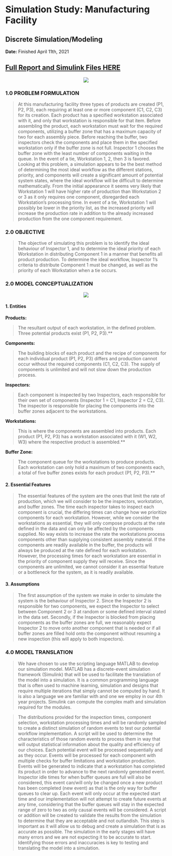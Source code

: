 # Simulation Study: Manufacturing Facility

## Discrete Simulation/Modeling

**Date:** Finished April 11th, 2021

## [Full Report and Simulink Files HERE](https://github.com/1brahimsaid)

<p align="center">
  <img src="/img/model.jpeg"/>
</p>

### 1.0  PROBLEM FORMULATION

> At this manufacturing facility three types of products are created (P1, P2, P3), each requiring at least one or more component (C1, C2, C3) for its creation. Each product has a specified workstation associated with it, and only that workstation is responsible for that item. Before assembling the product, each workstation must wait for the required components, utilizing a buffer zone that has a maximum capacity of two for each assembly piece. Before reaching the buffer, two inspectors check the components and place them in the specified workstation only if the buffer zone is not full. Inspector 1 chooses the buffer zone with the least number of components waiting in the queue. In the event of a tie, Workstation 1, 2, then 3 is favored. Looking at this problem, a simulation appears to be the best method of determining the most ideal workflow as the different stations, priority, and components will create a significant amount of potential system states, where the ideal workflow will be difficult to determine mathematically. From the initial appearance it seems very likely that Workstation 1 will have higher rate of production than Workstation 2 or 3 as it only requires one component, disregarded each Workstation’s processing time. In event of a tie, Workstation 1 will possibly be lower in the priority list, as the increased priority will increase the production rate in addition to the already increased production from the one component requirement. 

### 2.0  OBJECTIVE

> The objective of simulating this problem is to identify the ideal behaviour of Inspector 1, and to determine the ideal priority of each Workstation in distributing Component 1 in a manner that benefits all product production. To determine the ideal workflow, Inspector 1’s criteria to distribute Component 1 must be changed, as well as the priority of each Workstation when a tie occurs. 

### 2.0 MODEL CONCEPTUALIZATION


<p align="center">
  <img src="/img/system.jpeg"/>
</p>

#### 1. Entities

**Products:** 
> The resultant output of each workstation, in the defined problem. Three potential products exist (P1, P2, P3).** 

**Components:** 
> The building blocks of each product and the recipe of components for each individual product (P1, P2, P3) differs and production cannot occur without the required components (C1, C2, C3). The supply of components is unlimited and will not slow down the production process. 

**Inspectors:**
> Each component is inspected by two Inspectors, each responsible for their own set of components (Inspector 1 = C1, Inspector 2 = C2, C3).  The inspector is responsible for placing the components into the buffer zones adjacent to the workstations. 

**Workstations:**
> This is where the components are assembled into products. Each product (P1, P2, P3) has a workstation associated with it (W1, W2, W3) where the respective product is assembled.**  

**Buffer Zone:**
> The component queue for the workstations to produce products. Each workstation can only hold a maximum of two components each, a total of five buffer zones exists for each product (P1, P2, P3).** 

#### 2. Essential Features

> The essential features of the system are the ones that limit the rate of production, which we will consider to be the inspectors, workstation, and buffer zones. The time each inspector takes to inspect each component is crucial, the differing times can change how we prioritize components for each workstation. However, while we consider the workstations as essential, they will only compose products at the rate defined in the data and can only be affected by the components supplied. No way exists to increase the rate the workstations process components other than supplying consistent assembly material. If the components are readily available in the buffer, the products will always be produced at the rate defined for each workstation. However, the processing times for each workstation are essential in the priority of component supply they will receive. Since the components are unlimited, we cannot consider it an essential feature or a bottleneck for the system, as it is readily available.  

#### 3. Assumptions 

> The first assumption of the system we make in order to simulate the system is the behaviour of Inspector 2. Since the Inspector 2 is responsible for two components, we expect the Inspector to select between Component 2 or 3 at random or some defined interval stated in the data set. Secondly, if the Inspector is blocked from placing components as the buffer zones are full, we reasonably expect Inspector 2 to move onto another component that is needed or if all buffer zones are filled hold onto the component without resuming a new inspection (this will apply to both inspectors).  

### 4.0  MODEL TRANSLATION

> We have chosen to use the scripting language MATLAB to develop our simulation model. MATLAB has a discrete-event simulation framework (Simulink) that will be used to facilitate the translation of the model into a simulation. It is a common programming language that is often used to machine learning, simulation and designs that require multiple iterations that simply cannot be computed by hand. It is also a language we are familiar with and one we employ in our 4th year projects. Simulink can compute the complex math and simulation required for the modules.  

> The distributions provided for the inspection times, component selection, workstation processing times and will be randomly sampled to create a distinct simulation of random events to test our potential workflow implementation. A script will be used to determine the characteristics of those random events to process them in way that will output statistical information about the quality and efficiency of our choices. Each potential event will be processed sequentially and as they occur. Events will be processed for each component with multiple checks for buffer limitations and workstation production. Events will be generated to indicate that a workstation has completed its product in order to advance to the next randomly generated event. Inspector idle times for when buffer queues are full will also be considered, this event can/will only be changed once a new product has been completed (new event) as that is the only way for buffer queues to clear up. Each event will only occur at the expected start time and our implementation will not attempt to create future events at any time, considering that the buffer queues will stay in the expected range of zero to two as only causal events will be considered. A script or addition will be created to validate the results from the simulation to determine that they are acceptable and not outlandish. This step is important as it will allow us to debug and create a simulation that is as accurate as possible. The simulation in the early stages will have many errors and we are not expecting it to be accurate to start. Identifying those errors and inaccuracies is key to testing and translating the model into a simulation. 